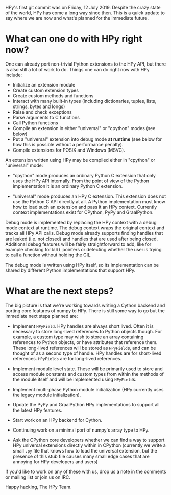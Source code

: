 <!--
.. title: HPy Status Update
.. slug: may-status-update
.. date: 2021-05-07 10:00:00 UTC
.. author: hodgestar
.. tags:
.. category:
.. link:
.. description:
.. type: text
-->


HPy's first git commit was on Friday, 12 July 2019. Despite the crazy state
of the world, HPy has come a long way since then. This is a quick update
to say where we are now and what's planned for the immediate future.

<!--TEASER_END-->

What can one do with HPy right now?
===================================

One can already port non-trivial Python extensions to the HPy API, but
there is also still a lot of work to do. Things one can do right now
with HPy include:

  - Initialize an extension module
  - Create custom extension types
  - Create custom methods and functions
  - Interact with many built-in types (including dictionaries, tuples,
    lists, strings, bytes and longs)
  - Raise and check exceptions
  - Parse arguments to C functions
  - Call Python functions
  - Compile an extension in either "universal" or "cpython" modes (see below)
  - Put a "universal" extension into debug mode **at runtime** (see below
    for how this is possible without a performance penalty).
  - Compile extensions for POSIX and Windows (MSVC).

An extension written using HPy may be compiled either in "cpython" or
"universal" mode:

  - "cpython" mode produces an ordinary Python C extension that only uses
    the HPy API internally. From the point of view of the Python implementation
    it is an ordinary Python C extension.

  - "universal" mode produces an HPy C extension. This extension does not use
    the Python C API directly at all. A Python implementation must know how
    to load such an extension and pass it an HPy context. Currently context
    implementations exist for CPython, PyPy and GraalPython.

Debug mode is implemented by replacing the HPy context with a debug mode
context at runtime. The debug context wraps the original context and tracks
all HPy API calls. Debug mode already supports finding handles that are
leaked (i.e. not closed) and handles that are used after being closed.
Additional debug features will be fairly straightforward to add, like for example checking for `NULL` pointers or detecting whether the user is trying to call a function without holding the GIL.

The debug mode is written using HPy itself, so its implementation can be
shared by different Python implementations that support HPy.


What are the next steps?
========================

The big picture is that we're working towards writing a Cython backend
and porting core features of numpy to HPy. There is still some way to go
but the immediate next steps planned are:

  - Implement ``HPyField``. HPy handles are always short lived. Often it
    is necessary to store long-lived references to Python objects though.
    For example, a custom type may wish to store an array containing
    references to Python objects, or have attributes that reference them.
    These long-lived references will be stored as ``HPyField``s, and can
    be thought of as a second type of handle. HPy handles are for short-lived
    references. ``HPyFields`` are for long-lived references.

  - Implement module level state. These will be primarily used to
    store and access module constants and custom types from within the
    methods of the module itself and will be implemented using ``HPyField``s.

  - Implement multi-phase Python module initialization (HPy currently uses the
    legacy module initialization).

  - Update the PyPy and GraalPython HPy implementations to support all the
    latest HPy features.

  - Start work on an HPy backend for Cython.

  - Continuing work on a minimal port of numpy's array type to HPy.

  - Ask the CPython core developers whether we can find a way to support
    HPy universal extensions directly within in CPython (currently we write
    a small `.py` file that knows how to load the universal extension, but
    the presence of this stub file causes many small edge cases that are
    annoying for HPy developers and users)

If you'd like to work on any of these with us, drop us a note in the
comments or mailing list or join us on IRC.

Happy hacking,
The HPy Team.
